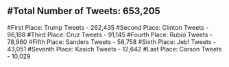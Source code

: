 #Total Number of Tweets: 653,205 
---
#First Place: Trump Tweets - 262,435
#Second Place: Clinton Tweets - 96,188
#Third Place: Cruz Tweets - 91,145
#Fourth Place: Rubio Tweets - 78,960
#Fifth Place: Sanders Tweets - 58,758
#Sixth Place: Jeb! Tweets - 43,051
#Seventh Place: Kasich Tweets - 12,642
#Last Place: Carson Tweets - 10,029
